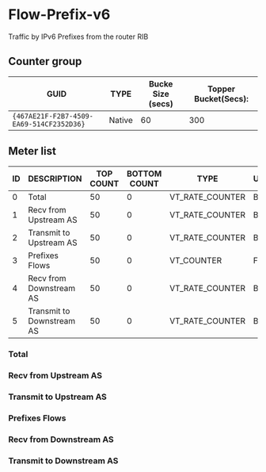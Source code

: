 # Flow-Prefix-v6

Traffic by IPv6 Prefixes from the router RIB

## Counter group

| GUID                                     | TYPE   | Bucke Size (secs) | Topper Bucket(Secs): |
| ---------------------------------------- | ------ | ----------------- | -------------------- |
| `{467AE21F-F2B7-4509-EA69-514CF2352D36}` | Native | 60                | 300                  |



## Meter list

| ID  | DESCRIPTION               | TOP COUNT | BOTTOM COUNT | TYPE            | UNITS |
| --- | ------------------------- | --------- | ------------ | --------------- | ----- |
| 0   | Total                     | 50        | 0            | VT_RATE_COUNTER | Bps   |
| 1   | Recv from Upstream AS     | 50        | 0            | VT_RATE_COUNTER | Bps   |
| 2   | Transmit to Upstream AS   | 50        | 0            | VT_RATE_COUNTER | Bps   |
| 3   | Prefixes Flows            | 50        | 0            | VT_COUNTER      | Flws  |
| 4   | Recv from Downstream AS   | 50        | 0            | VT_RATE_COUNTER | Bps   |
| 5   | Transmit to Downstream AS | 50        | 0            | VT_RATE_COUNTER | Bps   |

### Total                     
### Recv from Upstream AS     
### Transmit to Upstream AS   
### Prefixes Flows            
### Recv from Downstream AS   
### Transmit to Downstream AS 